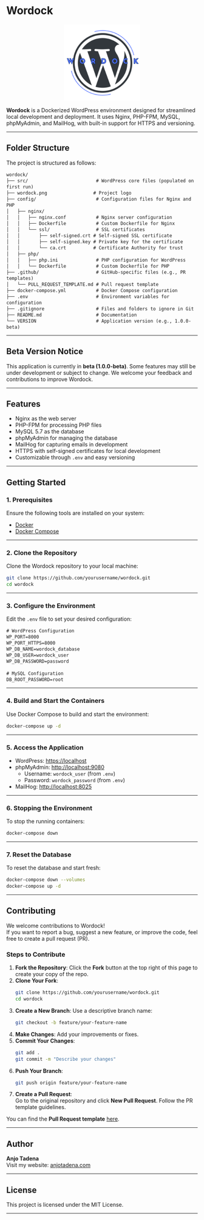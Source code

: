 # **Wordock**

<div align="center">
  <img src="wordock.png" alt="Wordock Logo" width="200">
</div>

**Wordock** is a Dockerized WordPress environment designed for streamlined local development and deployment. It uses Nginx, PHP-FPM, MySQL, phpMyAdmin, and MailHog, with built-in support for HTTPS and versioning.

---

## **Folder Structure**

The project is structured as follows:

```
wordock/
├── src/                         # WordPress core files (populated on first run)
├── wordock.png                 # Project logo
├── config/                      # Configuration files for Nginx and PHP
│   ├── nginx/
│   │   ├── nginx.conf           # Nginx server configuration
│   │   ├── Dockerfile           # Custom Dockerfile for Nginx
│   │   └── ssl/                 # SSL certificates
│   │       ├── self-signed.crt # Self-signed SSL certificate
│   │       ├── self-signed.key # Private key for the certificate
│   │       └── ca.crt          # Certificate Authority for trust
│   ├── php/
│   │   ├── php.ini              # PHP configuration for WordPress
│   │   └── Dockerfile           # Custom Dockerfile for PHP
├── .github/                     # GitHub-specific files (e.g., PR templates)
│   └── PULL_REQUEST_TEMPLATE.md # Pull request template
├── docker-compose.yml           # Docker Compose configuration
├── .env                         # Environment variables for configuration
├── .gitignore                   # Files and folders to ignore in Git
├── README.md                    # Documentation
└── VERSION                      # Application version (e.g., 1.0.0-beta)
```

---

## **Beta Version Notice**
This application is currently in **beta (1.0.0-beta)**. Some features may still be under development or subject to change. We welcome your feedback and contributions to improve Wordock.

---

## **Features**
- Nginx as the web server
- PHP-FPM for processing PHP files
- MySQL 5.7 as the database
- phpMyAdmin for managing the database
- MailHog for capturing emails in development
- HTTPS with self-signed certificates for local development
- Customizable through `.env` and easy versioning

---

## **Getting Started**

### **1. Prerequisites**
Ensure the following tools are installed on your system:
- [Docker](https://www.docker.com/get-started)
- [Docker Compose](https://docs.docker.com/compose/install/)

---

### **2. Clone the Repository**
Clone the Wordock repository to your local machine:
```bash
git clone https://github.com/yourusername/wordock.git
cd wordock
```

---

### **3. Configure the Environment**
Edit the `.env` file to set your desired configuration:
```env
# WordPress Configuration
WP_PORT=8000
WP_PORT_HTTPS=8000
WP_DB_NAME=wordock_database
WP_DB_USER=wordock_user
WP_DB_PASSWORD=password

# MySQL Configuration
DB_ROOT_PASSWORD=root
```

---

### **4. Build and Start the Containers**
Use Docker Compose to build and start the environment:
```bash
docker-compose up -d
```

---

### **5. Access the Application**
- WordPress: [https://localhost](https://localhost)
- phpMyAdmin: [http://localhost:9080](http://localhost:9080)
  - Username: `wordock_user` (from `.env`)
  - Password: `wordock_password` (from `.env`)
- MailHog: [http://localhost:8025](http://localhost:8025)

---

### **6. Stopping the Environment**
To stop the running containers:
```bash
docker-compose down
```

---

### **7. Reset the Database**
To reset the database and start fresh:
```bash
docker-compose down --volumes
docker-compose up -d
```

---

## **Contributing**

We welcome contributions to Wordock!  
If you want to report a bug, suggest a new feature, or improve the code, feel free to create a pull request (PR).  

### **Steps to Contribute**
1. **Fork the Repository**: Click the **Fork** button at the top right of this page to create your copy of the repo.
2. **Clone Your Fork**:
   ```bash
   git clone https://github.com/yourusername/wordock.git
   cd wordock
   ```
3. **Create a New Branch**: Use a descriptive branch name:
   ```bash
   git checkout -b feature/your-feature-name
   ```
4. **Make Changes**: Add your improvements or fixes.
5. **Commit Your Changes**:
   ```bash
   git add .
   git commit -m "Describe your changes"
   ```
6. **Push Your Branch**:
   ```bash
   git push origin feature/your-feature-name
   ```
7. **Create a Pull Request**:  
   Go to the original repository and click **New Pull Request**. Follow the PR template guidelines.

You can find the **Pull Request template** [here](.github/PULL_REQUEST_TEMPLATE.md).

---

## **Author**
**Anjo Tadena**  
Visit my website: [anjotadena.com](https://anjotadena.vercel.app)

---

## **License**
This project is licensed under the MIT License.

---
